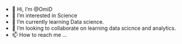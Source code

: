 - 👋 Hi, I’m @OmiD
- 👀 I’m interested in Science
- 🌱 I’m currently learning Data science.
- 💞️ I’m looking to collaborate on learning data scicnce and analytics.
- 📫 How to reach me ...

<!---
Ominems/Ominems is a ✨ special ✨ repository because its `README.md` (this file) appears on your GitHub profile.
You can click the Preview link to take a look at your changes.
--->
